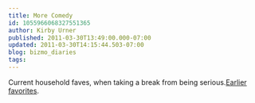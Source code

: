 ```yaml
---
title: More Comedy
id: 1055966068327551365
author: Kirby Urner
published: 2011-03-30T13:49:00.000-07:00
updated: 2011-03-30T14:15:44.503-07:00
blog: bizmo_diaries
tags: 
---
```


Current household faves, when taking a break from being serious.[Earlier favorites](http://mybizmo.blogspot.com/2008/12/some-youtube-r.html).